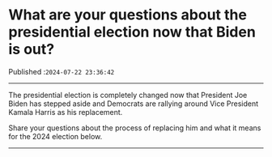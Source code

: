 # What are your questions about the presidential election now that Biden is out?

Published :`2024-07-22 23:36:42`

---

The presidential election is completely changed now that President Joe Biden has stepped aside and Democrats are rallying around Vice President Kamala Harris as his replacement.

Share your questions about the process of replacing him and what it means for the 2024 election below.

---

